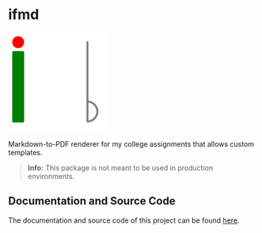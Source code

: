 # ifmd

![](./src/templates/Document/assets/img/favicon.svg)

Markdown-to-PDF renderer for my college assignments that allows custom templates.

> **Info:** This package is not meant to be used in production environments.

## Documentation and Source Code

The documentation and source code of this project can be found [here](https://github.com/Giancarl021/ifmd).